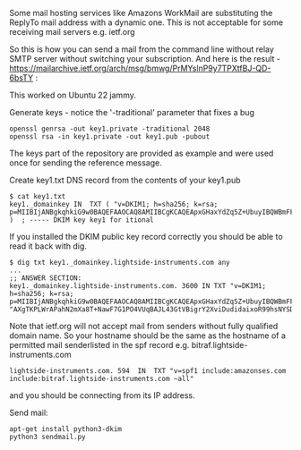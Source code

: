 Some mail hosting services like Amazons WorkMail are substituting the ReplyTo mail address with a dynamic one. This is not acceptable for some receiving mail servers e.g. ietf.org

So this is how you can send a mail from the command line without relay SMTP server without switching your subscription. And here is the result - https://mailarchive.ietf.org/arch/msg/bmwg/PrMYslnP9y7TPXtfBJ-QD-6bsTY :

This worked on Ubuntu 22 jammy. 

Generate keys - notice the '-traditional' parameter that fixes a bug
```
openssl genrsa -out key1.private -traditional 2048
openssl rsa -in key1.private -out key1.pub -pubout
```
The keys part of the repository are provided as example and were used once for sending the reference message.


Create key1.txt DNS record from the contents of your key1.pub
```
$ cat key1.txt 
key1._domainkey	IN	TXT	( "v=DKIM1; h=sha256; k=rsa; p=MIIBIjANBgkqhkiG9w0BAQEFAAOCAQ8AMIIBCgKCAQEApxGHaxYdZq5Z+UbuyIBQWBmFFzMeWF3aAWv8kOhG4OljNHWr6nBoeTVduxGof8v/A6VjjBO+eRDUP10qDafNTiCI9KnDOW8BuwFHzZEbmINbchXwKuba3JrqxZ88iBVt70I1KZ76UW2zQUKT9qTbhphcUHSgF55/tK6vT+2td5Dj0ztZreVWknwAXgTKPLWrAPahN2mXa8T+NawF7G1PO4VUqBAJL43GtVBigrY2XviDudidaixoR99hsNYSDpD/+byXgzsT2LqwRV2cYx/s+80OuJ1ZtG3f5eNXCCNGVQuuxMq5+Lh1E0gNeYZG76rzWBkT51cm34fhUhG8cLwrLwIDAQAB" )  ; ----- DKIM key key1 for itional
```

If you installed the DKIM public key record correctly you should be able to read it back with dig.
```
$ dig txt key1._domainkey.lightside-instruments.com any
...
;; ANSWER SECTION:
key1._domainkey.lightside-instruments.com. 3600	IN TXT "v=DKIM1; h=sha256; k=rsa; p=MIIBIjANBgkqhkiG9w0BAQEFAAOCAQ8AMIIBCgKCAQEApxGHaxYdZq5Z+UbuyIBQWBmFFzMeWF3aAWv8kOhG4OljNHWr6nBoeTVduxGof8v/A6VjjBO+eRDUP10qDafNTiCI9KnDOW8BuwFHzZEbmINbchXwKuba3JrqxZ88iBVt70I1KZ76UW2zQUKT9qTbhphcUHSgF55/tK6vT+2td5Dj0ztZreVWknw" "AXgTKPLWrAPahN2mXa8T+NawF7G1PO4VUqBAJL43GtVBigrY2XviDudidaixoR99hsNYSDpD/+byXgzsT2LqwRV2cYx/s+80OuJ1ZtG3f5eNXCCNGVQuuxMq5+Lh1E0gNeYZG76rzWBkT51cm34fhUhG8cLwrLwIDAQAB"
```

Note that ietf.org will not accept mail from senders without fully qualified domain name.
So your hostname should be the same as the hostname of a permitted mail senderlisted in
the spf record e.g. bitraf.lightside-instruments.com

```
lightside-instruments.com. 594	IN	TXT	"v=spf1 include:amazonses.com include:bitraf.lightside-instruments.com ~all"
```

and you should be connecting from its IP address.

Send mail:
```
apt-get install python3-dkim
python3 sendmail.py
```
